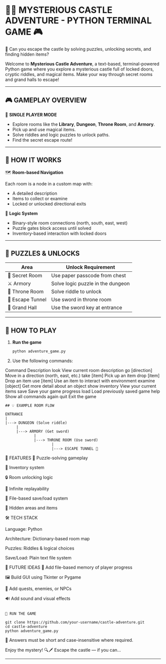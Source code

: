 # 🏰🐉 MYSTERIOUS CASTLE ADVENTURE - PYTHON TERMINAL GAME 🎮

💫 Can you escape the castle by solving puzzles, unlocking secrets, and finding hidden items?

Welcome to **Mysterious Castle Adventure**, a text-based, terminal-powered Python game where you explore a mysterious castle full of locked doors, cryptic riddles, and magical items. Make your way through secret rooms and grand halls to escape!

---

## 🎮 GAMEPLAY OVERVIEW

🧍 **SINGLE PLAYER MODE**

- Explore rooms like the **Library**, **Dungeon**, **Throne Room**, and **Armory**.
- Pick up and use magical items.
- Solve riddles and logic puzzles to unlock paths.
- Find the secret escape route!

---

## 🌳 HOW IT WORKS

🗺️ **Room-based Navigation**

Each room is a node in a custom map with:

- A detailed description
- Items to collect or examine
- Locked or unlocked directional exits

🧠 **Logic System**

- Binary-style room connections (north, south, east, west)
- Puzzle gates block access until solved
- Inventory-based interaction with locked doors

---

## 🧩 PUZZLES & UNLOCKS

| Area             | Unlock Requirement                  |
|------------------|--------------------------------------|
| 🔐 Secret Room    | Use paper passcode from chest        |
| ⚔️ Armory         | Solve logic puzzle in the dungeon    |
| 👑 Throne Room    | Solve riddle to unlock               |
| 🚪 Escape Tunnel  | Use sword in throne room             |
| 🚪 Grand Hall     | Use the sword key at entrance        |

---

## 📜 HOW TO PLAY

1. **Run the game**
   ```bash
   python adventure_game.py

   ```

2. Use the following commands:

Command	Description
look	View current room description
go [direction]	Move in a direction (north, east, etc.)
take [item]	Pick up an item
drop [item]	Drop an item
use [item]	Use an item to interact with environment
examine [object]	Get more detail about an object
show inventory	View your current items
save	Save your game progress
load	Load previously saved game
help	Show all commands again
quit	Exit the game

  ```
## 💡 EXAMPLE ROOM FLOW

ENTRANCE
 |
 |---> DUNGEON (Solve riddle)
       |
       |---> ARMORY (Get sword)
               |
               |---> THRONE ROOM (Use sword)
                       |
                       |---> ESCAPE TUNNEL 🚪

  ```


💾 FEATURES
🧠 Puzzle-solving gameplay

🧳 Inventory system

🔒 Room unlocking logic

🔁 Infinite replayability

💾 File-based save/load system

🧱 Hidden areas and items


🛠️ TECH STACK

Language: Python

Architecture: Dictionary-based room map

Puzzles: Riddles & logical choices

Save/Load: Plain text file system



🧠 FUTURE IDEAS
🔐 Add file-based memory of player progress

🖼️ Build GUI using Tkinter or Pygame

📜 Add quests, enemies, or NPCs

🔊 Add sound and visual effects

  ```

🚀 RUN THE GAME

git clone https://github.com/your-username/castle-adventure.git
cd castle-adventure
python adventure_game.py

  ```

📝 Answers must be short and case-insensitive where required.


Enjoy the mystery! 🔍🗡️ Escape the castle — if you can...


---
